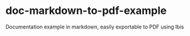 # doc-markdown-to-pdf-example
Documentation example in markdown, easily exportable to PDF using Ibis
